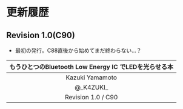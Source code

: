 <!--
This section should be placed at the last odd number page
-->
# 更新履歴
## Revision 1.0(C90)
- 最初の発行。C88直後から始めてまだ終わらない…？


| もうひとつのBluetooth Low Energy IC でLEDを光らせる本 |
|:-----------------------------------------------------:|
|                    Kazuki Yamamoto                    |
|                      @\_K4ZUKI\_                      |
|                  Revision 1.0 / C90                   |

